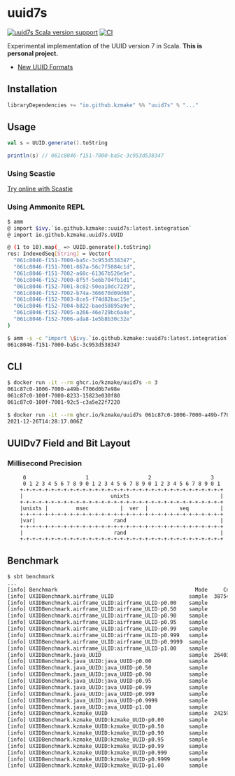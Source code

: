 # uuid7s

[![uuid7s Scala version support](https://index.scala-lang.org/kzmake/uuid7s/uuid7s/latest-by-scala-version.svg)](https://index.scala-lang.org/kzmake/uuid7s/uuid7s) [![CI](https://github.com/kzmake/uuid7s/actions/workflows/ci.yml/badge.svg)](https://github.com/kzmake/uuid7s/actions/workflows/ci.yml)

Experimental implementation of the UUID version 7 in Scala. **This is personal project.**

- [New UUID Formats](https://www.ietf.org/archive/id/draft-peabody-dispatch-new-uuid-format-01.html#name-uuidv7-layout-and-bit-order)

## Installation

```scala
libraryDependencies += "io.github.kzmake" %% "uuid7s" % "..."
```

## Usage

```scala
val s = UUID.generate().toString

println(s) // 061c8046-f151-7000-ba5c-3c953d538347
```

### Using Scastie

[Try online with Scastie](https://scastie.scala-lang.org/kzmake/VSnFlx97R42uyDgEPmfZ6Q)

### Using Ammonite REPL

```bash
$ amm
@ import $ivy.`io.github.kzmake::uuid7s:latest.integration`
@ import io.github.kzmake.uuid7s.UUID

@ (1 to 10).map(_ => UUID.generate().toString)
res: IndexedSeq[String] = Vector(
  "061c8046-f151-7000-ba5c-3c953d538347",
  "061c8046-f151-7001-867a-56c7f5084c1d",
  "061c8046-f151-7002-a68c-61367b526e5e",
  "061c8046-f152-7000-8f5f-5e6b704fb1d1",
  "061c8046-f152-7001-8c82-50ea10dc7229",
  "061c8046-f152-7002-b74a-366670d09d08",
  "061c8046-f152-7003-8ce5-f74d82bac15e",
  "061c8046-f152-7004-b822-baed58895a9e",
  "061c8046-f152-7005-a266-46e729bc6a4e",
  "061c8046-f152-7006-ada8-1e5b8b30c32e"
)
```

```bash
$ amm -s -c "import \$ivy.`io.github.kzmake::uuid7s:latest.integration`; import io.github.kzmake.uuid7s.UUID; println(UUID.generate())"
061c8046-f151-7000-ba5c-3c953d538347
```

## CLI

```bash
$ docker run -it --rm ghcr.io/kzmake/uuid7s -n 3
061c87c0-1006-7000-a49b-f706d0b7e98e
061c87c0-100f-7000-8233-15823e030f80
061c87c0-100f-7001-92c5-c3a5e22f7220

$ docker run -it --rm ghcr.io/kzmake/uuid7s 061c87c0-1006-7000-a49b-f706d0b7e98e
2021-12-26T14:28:17.006Z
```

## UUIDv7 Field and Bit Layout
### Millisecond Precision

```
     0                   1                   2                   3
     0 1 2 3 4 5 6 7 8 9 0 1 2 3 4 5 6 7 8 9 0 1 2 3 4 5 6 7 8 9 0 1
    +-+-+-+-+-+-+-+-+-+-+-+-+-+-+-+-+-+-+-+-+-+-+-+-+-+-+-+-+-+-+-+-+
    |                            unixts                             |
    +-+-+-+-+-+-+-+-+-+-+-+-+-+-+-+-+-+-+-+-+-+-+-+-+-+-+-+-+-+-+-+-+
    |unixts |         msec          |  ver  |          seq          |
    +-+-+-+-+-+-+-+-+-+-+-+-+-+-+-+-+-+-+-+-+-+-+-+-+-+-+-+-+-+-+-+-+
    |var|                         rand                              |
    +-+-+-+-+-+-+-+-+-+-+-+-+-+-+-+-+-+-+-+-+-+-+-+-+-+-+-+-+-+-+-+-+
    |                             rand                              |
    +-+-+-+-+-+-+-+-+-+-+-+-+-+-+-+-+-+-+-+-+-+-+-+-+-+-+-+-+-+-+-+-+
```

## Benchmark

```bash
$ sbt benchmark
...
[info] Benchmark                                            Mode     Cnt        Score    Error  Units
[info] UXIDBenchmark.airframe_ULID                        sample  387547      270.747 ± 18.105  ns/op
[info] UXIDBenchmark.airframe_ULID:airframe_ULID·p0.00    sample              168.000           ns/op
[info] UXIDBenchmark.airframe_ULID:airframe_ULID·p0.50    sample              220.000           ns/op
[info] UXIDBenchmark.airframe_ULID:airframe_ULID·p0.90    sample              289.000           ns/op
[info] UXIDBenchmark.airframe_ULID:airframe_ULID·p0.95    sample              316.000           ns/op
[info] UXIDBenchmark.airframe_ULID:airframe_ULID·p0.99    sample              477.000           ns/op
[info] UXIDBenchmark.airframe_ULID:airframe_ULID·p0.999   sample             8070.464           ns/op
[info] UXIDBenchmark.airframe_ULID:airframe_ULID·p0.9999  sample            33755.699           ns/op
[info] UXIDBenchmark.airframe_ULID:airframe_ULID·p1.00    sample          1333248.000           ns/op
[info] UXIDBenchmark.java_UUID                            sample  264030      350.506 ± 23.652  ns/op
[info] UXIDBenchmark.java_UUID:java_UUID·p0.00            sample              142.000           ns/op
[info] UXIDBenchmark.java_UUID:java_UUID·p0.50            sample              289.000           ns/op
[info] UXIDBenchmark.java_UUID:java_UUID·p0.90            sample              347.000           ns/op
[info] UXIDBenchmark.java_UUID:java_UUID·p0.95            sample              364.000           ns/op
[info] UXIDBenchmark.java_UUID:java_UUID·p0.99            sample              426.000           ns/op
[info] UXIDBenchmark.java_UUID:java_UUID·p0.999           sample            11373.024           ns/op
[info] UXIDBenchmark.java_UUID:java_UUID·p0.9999          sample           235309.645           ns/op
[info] UXIDBenchmark.java_UUID:java_UUID·p1.00            sample           702464.000           ns/op
[info] UXIDBenchmark.kzmake_UUID                          sample  242593      409.998 ± 19.901  ns/op
[info] UXIDBenchmark.kzmake_UUID:kzmake_UUID·p0.00        sample              230.000           ns/op
[info] UXIDBenchmark.kzmake_UUID:kzmake_UUID·p0.50        sample              306.000           ns/op
[info] UXIDBenchmark.kzmake_UUID:kzmake_UUID·p0.90        sample              431.000           ns/op
[info] UXIDBenchmark.kzmake_UUID:kzmake_UUID·p0.95        sample              451.000           ns/op
[info] UXIDBenchmark.kzmake_UUID:kzmake_UUID·p0.99        sample              503.000           ns/op
[info] UXIDBenchmark.kzmake_UUID:kzmake_UUID·p0.999       sample            16364.992           ns/op
[info] UXIDBenchmark.kzmake_UUID:kzmake_UUID·p0.9999      sample           172524.749           ns/op
[info] UXIDBenchmark.kzmake_UUID:kzmake_UUID·p1.00        sample           271360.000           ns/op
```
